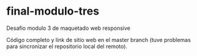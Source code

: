# final-modulo-tres
Desafio modulo 3 de maquetado web responsive

Código completo  y link de sitio web en el master branch (tuve problemas para sincronizar el repositorio local del remoto).
